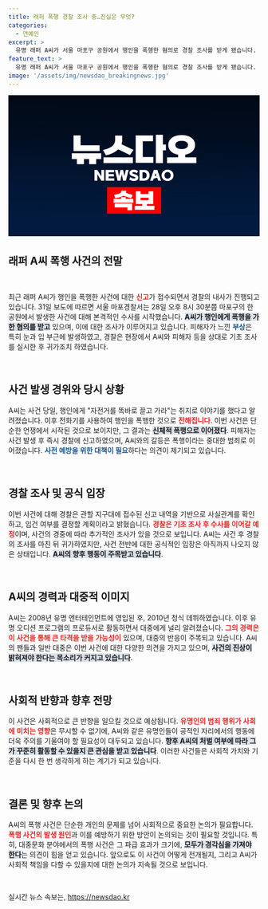 ```yaml
---
title: 래퍼 폭행 경찰 조사 중…진실은 무엇?
categories:
  - 연예인
excerpt: >
  유명 래퍼 A씨가 서울 마포구 공원에서 행인을 폭행한 혐의로 경찰 조사를 받게 됐습니다. 자전거 관련 언쟁으로 시작된 이 사건, 과연 A씨의 향후 행보는? 클릭을 통해 자세히 알아보세요!
feature_text: >
  유명 래퍼 A씨가 서울 마포구 공원에서 행인을 폭행한 혐의로 경찰 조사를 받게 됐습니다. 자전거 관련 언쟁으로 시작된 이 사건, 과연 A씨의 향후 행보는? 클릭을 통해 자세히 알아보세요!
image: '/assets/img/newsdao_breakingnews.jpg'
---
```


<p><img src="/assets/img/newsdao_breakingnews.jpg" alt="ranknews 속보" /></p>

<h2 data-ke-size="size26">래퍼 A씨 폭행 사건의 전말</h2>

<p data-ke-size="size16">&nbsp;</p>

<p>최근 래퍼 A씨가 행인을 폭행한 사건에 대한 <b><span style="color: #ee2323;">신고</span></b>가 접수되면서 경찰의 내사가 진행되고 있습니다. 31일 보도에 따르면 서울 마포경찰서는 28일 오후 8시 30분쯤 마포구의 한 공원에서 발생한 사건에 대해 본격적인 수사를 시작했습니다. <b><span style="background-color: #21538527;">A씨가 행인에게 폭행을 가한 혐의를 받고</span></b> 있으며, 이에 대한 조사가 이루어지고 있습니다. 피해자가 느낀 <b><span style="color: #1a5490;">부상</span></b>은 특히 눈과 입 부근에 발생하였고, 경찰은 현장에서 A씨와 피해자 등을 상대로 기초 조사를 실시한 후 귀가조치 하였습니다. </p>

<p data-ke-size="size16">&nbsp;</p>

<h2 data-ke-size="size26">사건 발생 경위와 당시 상황</h2>

<p>A씨는 사건 당일, 행인에게 "자전거를 똑바로 끌고 가라"는 취지로 이야기를 했다고 알려졌습니다. 이후 전화기를 사용하여 행인을 폭행한 것으로 <b><span style="color: #ee2323;">전해집니다</span></b>. 이번 사건은 단순한 언쟁에서 시작된 것으로 보이지만, 그 결과는 <b><span style="background-color: #21538527;">신체적 폭행으로 이어졌다</span></b>. 피해자는 사건 발생 후 즉시 경찰에 신고하였으며, A씨와의 갈등은 폭행이라는 중대한 범죄로 이어졌습니다. <b><span style="color: #1a5490;">사전 예방을 위한 대책이 필요</span></b>하다는 의견이 제기되고 있습니다.</p>

<p data-ke-size="size16">&nbsp;</p>

<h2 data-ke-size="size26">경찰 조사 및 공식 입장</h2>

<p>이번 사건에 대해 경찰은 관할 지구대에 접수된 신고 내역을 기반으로 사실관계를 확인하고, 입건 여부를 결정할 계획이라고 밝혔습니다. <b><span style="color: #ee2323;">경찰은 기초 조사 후 수사를 이어갈 예정</span></b>이며, 사건의 경중에 따라 추가적인 조사가 있을 것으로 보입니다. A씨는 사건 후 경찰의 조사를 마친 뒤 귀가하였지만, 사건 전반에 대한 공식적인 입장은 아직까지 나오지 않은 상태입니다. <b><span style="background-color: #21538527;">A씨의 향후 행동이 주목받고 있습니다</span></b>.</p>

<p data-ke-size="size16">&nbsp;</p>

<h2 data-ke-size="size26">A씨의 경력과 대중적 이미지</h2>

<p>A씨는 2008년 유명 엔터테인먼트에 영입된 후, 2010년 정식 데뷔하였습니다. 이후 유명 오디션 프로그램의 프로듀서로 활동하면서 대중에게 널리 알려졌습니다. <b><span style="color: #ee2323;">그의 경력은 이 사건을 통해 큰 타격을 받을 가능성이</span></b> 있으며, 대중의 반응이 주목되고 있습니다. A씨의 팬들과 일반 대중은 이번 사건에 대한 다양한 의견을 가지고 있으며, <b><span style="background-color: #21538527;">사건의 진상이 밝혀져야 한다는 목소리가 커지고 있습니다</span></b>.</p>

<p data-ke-size="size16">&nbsp;</p>

<h2 data-ke-size="size26">사회적 반향과 향후 전망</h2>

<p>이 사건은 사회적으로 큰 반향을 일으킬 것으로 예상됩니다. <b><span style="color: #ee2323;">유명인의 범죄 행위가 사회에 미치는 영향</span></b>은 무시할 수 없기에, A씨와 같은 유명인들이 공적인 자리에서의 행동에 더욱 주의를 기울여야 할 필요성이 대두되고 있습니다. <b><span style="background-color: #21538527;">향후 A씨의 처벌 여부에 따라 그가 꾸준히 활동할 수 있을지 큰 관심을 받고 있습니다</span></b>. 이러한 사건들은 사회적 가치와 기준을 다시 한 번 생각하게 하는 계기가 되고 있습니다. </p>

<p data-ke-size="size16">&nbsp;</p>

<h2 data-ke-size="size26">결론 및 향후 논의</h2>

<p>A씨의 폭행 사건은 단순한 개인의 문제를 넘어 사회적으로 중요한 논의가 필요합니다. <b><span style="color: #ee2323;">폭행 사건의 발생 원인</span></b>과 이를 예방하기 위한 방안이 논의되는 것이 필요할 것입니다. 특히, 대중문화 분야에서의 폭행 사건은 그 파급 효과가 크기에, <b><span style="background-color: #21538527;">모두가 경각심을 가져야 한다</span></b>는 의견이 힘을 얻고 있습니다. 앞으로도 이 사건이 어떻게 전개될지, 그리고 A씨가 사회적 책임을 다할 수 있을지에 대한 논의가 지속될 것으로 보입니다. </p>

<p data-ke-size="size16">&nbsp;</p>
실시간 뉴스 속보는, <a href="https://newsdao.kr" rel="dofollow">https://newsdao.kr</a>


